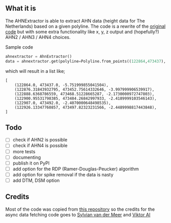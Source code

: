## What it is

The AHNExtractor is able to extract AHN data (height data for The Netherlands) based on a given polyline. The code is a rewrite of the [original code](https://github.com/viktor-platform/sample-ahn-profile) but with some extra functionality like x, y, z output and (hopefully?) AHN2 / AHN3 / AHN4 choices.

Sample code
```python
ahnextractor = AhnExtractor()
data = ahnextractor.get(polyline=Polyline.from_points((122864,473437), (122907,473492), (122930, 473499)), interval=2.0)
```

which will result in a list like;
```
[
    (122864.0, 473437.0, -5.751999855041504), 
    (122876.31843932795, 473452.75614332646, -3.997999906539917),
    (122888.6368786559, 473468.51228665287, -2.1730000972747803),
    (122900.95531798385, 473484.26842997933, -2.4189999103546143),
    (122907.0, 473492.0, -2.4070000648498535),
    (122926.13347760857, 473497.82323231566, -2.4489998817443848),
]
```

## Todo

* [ ] check if AHN2 is possible
* [ ] check if AHN4 is possible
* [ ] more tests
* [ ] documenting
* [ ] publish it on PyPI
* [ ] add option for the RDP (Ramer-Douglas-Peucker) algorithm 
* [ ] add option for spike removal if the data is nasty
* [ ] add DTM, DSM option

## Credits

Most of the code was copied from [this repository](https://github.com/viktor-platform/sample-ahn-profile) so the credits for the async data fetching code goes to [Sylvian van der Meer](https://github.com/svandermeer) and [Viktor AI](https://www.viktor.ai/)